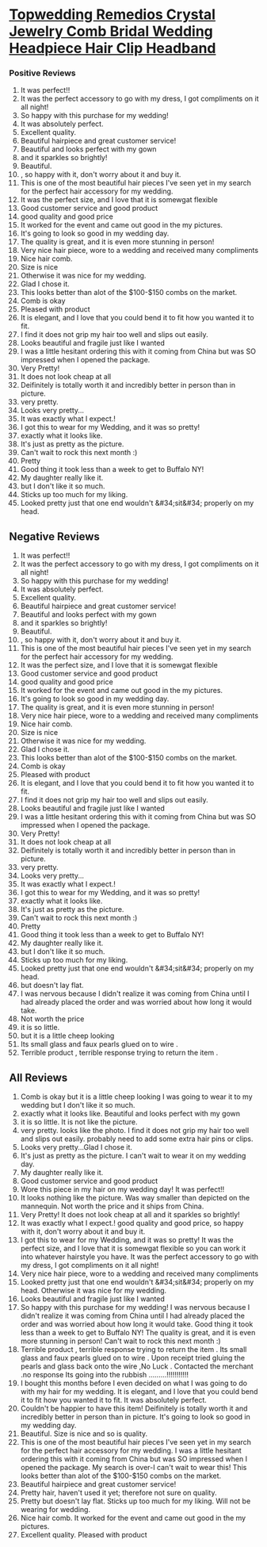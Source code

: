 # [Topwedding Remedios Crystal Jewelry Comb Bridal Wedding Headpiece Hair Clip Headband](https://products.checkmycream.com/products/Topwedding-Remedios-Crystal-Jewelry-Comb-Bridal-Wedding-Headpiece-Hair-Clip-Headband.html)

### Positive Reviews

<ol>
      <li>It was perfect!!</li>
      <li>It was the perfect accessory to go with my dress, I got compliments on it all night!</li>
      <li>So happy with this purchase for my wedding!</li>
      <li>It was absolutely perfect.</li>
      <li>Excellent quality.</li>
      <li>Beautiful hairpiece and great customer service!</li>
      <li>Beautiful and looks perfect with my gown</li>
      <li>and it sparkles so brightly!</li>
      <li>Beautiful.  </li>
      <li>, so happy with it, don&#x27;t worry about it and buy it.</li>
      <li>This is one of the most beautiful hair pieces I&#x27;ve seen yet in my search for the perfect hair accessory for my wedding.  </li>
      <li>It was the perfect size, and I love that it is somewgat flexible</li>
      <li>Good customer service and good product</li>
      <li>good quality and good price</li>
      <li>It worked for the event and came out good in the my pictures.</li>
      <li>It&#x27;s going to look so good in my wedding day.</li>
      <li>The quality is great, and it is even more stunning in person!</li>
      <li>Very nice hair piece, wore to a wedding and received many compliments</li>
      <li>Nice hair comb.  </li>
      <li>Size is nice</li>
      <li>Otherwise it was nice for my wedding.</li>
      <li>Glad I chose it.</li>
      <li>This looks better than alot of the $100-$150 combs on the market.</li>
      <li>Comb is okay</li>
      <li>Pleased with product</li>
      <li>It is elegant, and I love that you could bend it to fit how you wanted it to fit.</li>
      <li>I find it does not grip my hair too well and slips out easily.</li>
      <li>Looks beautiful and fragile just like I wanted</li>
      <li>I was a little hesitant ordering this with it coming from China but was SO impressed when I opened the package.  </li>
      <li>Very Pretty!</li>
      <li>It does not look cheap at all</li>
      <li>Deifinitely is totally worth it and incredibly better in person than in picture.</li>
      <li>very pretty.</li>
      <li>Looks very pretty...</li>
      <li>It was exactly what I expect.!</li>
      <li>I got this to wear for my Wedding, and it was so pretty!</li>
      <li>exactly what it looks like.</li>
      <li>It&#x27;s just as pretty as the picture.</li>
      <li>Can&#x27;t wait to rock this next month :)</li>
      <li>Pretty</li>
      <li>Good thing it took less than a week to get to Buffalo NY!</li>
      <li>My daughter really like it.</li>
      <li>but I don&#x27;t like it so much.</li>
      <li>Sticks up too much for my liking.</li>
      <li>Looked pretty just that one end wouldn&#x27;t &amp;#34;sit&amp;#34; properly on my head.  </li>
</ol>


<h2>Negative Reviews</h2>
<ol>
<li> It was perfect!!</li>
<li> It was the perfect accessory to go with my dress, I got compliments on it all night!</li>
<li> So happy with this purchase for my wedding!</li>
<li> It was absolutely perfect.</li>
<li> Excellent quality.</li>
<li> Beautiful hairpiece and great customer service!</li>
<li> Beautiful and looks perfect with my gown</li>
<li> and it sparkles so brightly!</li>
<li> Beautiful.  </li>
<li> , so happy with it, don&#x27;t worry about it and buy it.</li>
<li> This is one of the most beautiful hair pieces I&#x27;ve seen yet in my search for the perfect hair accessory for my wedding.  </li>
<li> It was the perfect size, and I love that it is somewgat flexible</li>
<li> Good customer service and good product</li>
<li> good quality and good price</li>
<li> It worked for the event and came out good in the my pictures.</li>
<li> It&#x27;s going to look so good in my wedding day.</li>
<li> The quality is great, and it is even more stunning in person!</li>
<li> Very nice hair piece, wore to a wedding and received many compliments</li>
<li> Nice hair comb.  </li>
<li> Size is nice</li>
<li> Otherwise it was nice for my wedding.</li>
<li> Glad I chose it.</li>
<li> This looks better than alot of the $100-$150 combs on the market.</li>
<li> Comb is okay</li>
<li> Pleased with product</li>
<li> It is elegant, and I love that you could bend it to fit how you wanted it to fit.</li>
<li> I find it does not grip my hair too well and slips out easily.</li>
<li> Looks beautiful and fragile just like I wanted</li>
<li> I was a little hesitant ordering this with it coming from China but was SO impressed when I opened the package.  </li>
<li> Very Pretty!</li>
<li> It does not look cheap at all</li>
<li> Deifinitely is totally worth it and incredibly better in person than in picture.</li>
<li> very pretty.</li>
<li> Looks very pretty...</li>
<li> It was exactly what I expect.!</li>
<li> I got this to wear for my Wedding, and it was so pretty!</li>
<li> exactly what it looks like.</li>
<li> It&#x27;s just as pretty as the picture.</li>
<li> Can&#x27;t wait to rock this next month :)</li>
<li> Pretty</li>
<li> Good thing it took less than a week to get to Buffalo NY!</li>
<li> My daughter really like it.</li>
<li> but I don&#x27;t like it so much.</li>
<li> Sticks up too much for my liking.</li>
<li> Looked pretty just that one end wouldn&#x27;t &amp;#34;sit&amp;#34; properly on my head.  </li>
<li> but doesn&#x27;t lay flat.</li>
<li> I was nervous because I didn&#x27;t realize it was coming from China until I had already placed the order and was worried about how long it would take.</li>
<li> Not worth the price</li>
<li> it is so little.</li>
<li> but it is a little cheep looking</li>
<li> Its small glass and faux pearls glued on to wire .</li>
<li> Terrible product , terrible response trying to return the item .</li>
</ol>

<h2>All Reviews</h2>

<ol>
    <li> Comb is okay but it is a little cheep looking I was going to wear it to my wedding but I don&#x27;t like it so much.</li>
    <li> exactly what it looks like. Beautiful and looks perfect with my gown</li>
    <li> it is so little. It is not like the picture.</li>
    <li> very pretty. looks  like the photo. I find it does not grip my hair too well and slips out easily. probably need to add some extra hair pins or clips.</li>
    <li> Looks very pretty...Glad I chose it.</li>
    <li> It&#x27;s just as pretty as the picture. I can&#x27;t wait to wear it on my wedding day.</li>
    <li> My daughter really like it.</li>
    <li> Good customer service and good product</li>
    <li> Wore this piece in my hair on my wedding day! It was perfect!!</li>
    <li> It looks nothing like the picture. Was way smaller than depicted on the mannequin. Not worth the price and it ships from China.</li>
    <li> Very Pretty! It does not look cheap at all and it sparkles so brightly!</li>
    <li> It was exactly what I expect.! good quality and good price, so happy with it, don&#x27;t worry about it and buy it.</li>
    <li> I got this to wear for my Wedding, and it was so pretty! It was the perfect size, and I love that it is somewgat flexible so you can work it into whatever hairstyle you have. It was the perfect accessory to go with my dress, I got compliments on it all night!</li>
    <li> Very nice hair piece, wore to a wedding and received many compliments</li>
    <li> Looked pretty just that one end wouldn&#x27;t &amp;#34;sit&amp;#34; properly on my head.  Otherwise it was nice for my wedding.</li>
    <li> Looks beautiful and fragile just like I wanted</li>
    <li> So happy with this purchase for my wedding! I was nervous because I didn&#x27;t realize it was coming from China until I had already placed the order and was worried about how long it would take. Good thing it took less than a week to get to Buffalo NY! The quality is great, and it is even more stunning in person! Can&#x27;t wait to rock this next month :)</li>
    <li> Terrible product , terrible response trying to return the item . Its small glass and faux pearls glued on to wire . Upon receipt tried gluing the pearls and glass back onto the wire ,No Luck . Contacted the merchant .no response  Its going into the rubbish .........!!!!!!!!!!!</li>
    <li> I bought this months before I even decided on what I was going to do with my hair for my wedding. It is elegant, and I love that you could bend it to fit how you wanted it to fit. It was absolutely perfect.</li>
    <li> Couldn&#x27;t be happier to have this item! Deifinitely is totally worth it and incredibly better in person than in picture. It&#x27;s going to look so good in my wedding day.</li>
    <li> Beautiful.  Size is nice and so is quality.</li>
    <li> This is one of the most beautiful hair pieces I&#x27;ve seen yet in my search for the perfect hair accessory for my wedding.  I was a little hesitant ordering this with it coming from China but was SO impressed when I opened the package.  My search is over-I can&#x27;t wait to wear this! This looks better than alot of the $100-$150 combs on the market.</li>
    <li> Beautiful hairpiece and great customer service!</li>
    <li> Pretty hair, haven&#x27;t used it yet; therefore not sure on quality.</li>
    <li> Pretty but doesn&#x27;t lay flat. Sticks up too much for my liking. Will not be wearing for wedding.</li>
    <li> Nice hair comb.  It worked for the event and came out good in the my pictures.</li>
    <li> Excellent quality. Pleased with product</li>
</ol>




